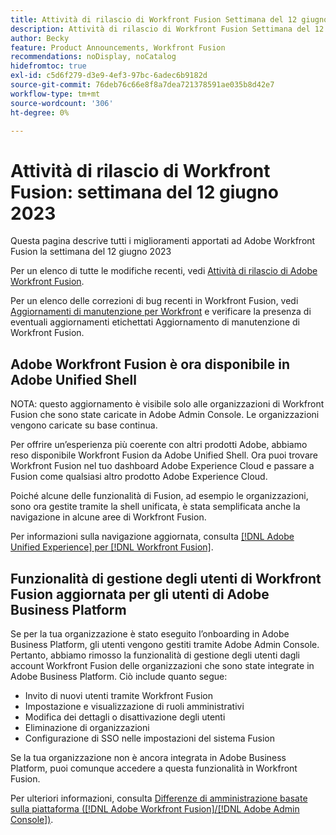 ```yaml
---
title: Attività di rilascio di Workfront Fusion Settimana del 12 giugno 2023
description: Attività di rilascio di Workfront Fusion Settimana del 12 giugno 2023
author: Becky
feature: Product Announcements, Workfront Fusion
recommendations: noDisplay, noCatalog
hidefromtoc: true
exl-id: c5d6f279-d3e9-4ef3-97bc-6adec6b9182d
source-git-commit: 76deb76c66e8f8a7dea721378591ae035b8d42e7
workflow-type: tm+mt
source-wordcount: '306'
ht-degree: 0%

---
```


# Attività di rilascio di Workfront Fusion: settimana del 12 giugno 2023

Questa pagina descrive tutti i miglioramenti apportati ad Adobe Workfront Fusion la settimana del 12 giugno 2023

Per un elenco di tutte le modifiche recenti, vedi [Attività di rilascio di Adobe Workfront Fusion](../../../product-announcements/product-releases/fusion-release-activity/fusion-release-activity.md).

Per un elenco delle correzioni di bug recenti in Workfront Fusion, vedi [Aggiornamenti di manutenzione per Workfront](https://experienceleague.adobe.com/docs/workfront-known-issues/releases/current-updates.html) e verificare la presenza di eventuali aggiornamenti etichettati Aggiornamento di manutenzione di Workfront Fusion.

## Adobe Workfront Fusion è ora disponibile in Adobe Unified Shell

NOTA: questo aggiornamento è visibile solo alle organizzazioni di Workfront Fusion che sono state caricate in Adobe Admin Console. Le organizzazioni vengono caricate su base continua.

Per offrire un’esperienza più coerente con altri prodotti Adobe, abbiamo reso disponibile Workfront Fusion da Adobe Unified Shell. Ora puoi trovare Workfront Fusion nel tuo dashboard Adobe Experience Cloud e passare a Fusion come qualsiasi altro prodotto Adobe Experience Cloud.

Poiché alcune delle funzionalità di Fusion, ad esempio le organizzazioni, sono ora gestite tramite la shell unificata, è stata semplificata anche la navigazione in alcune aree di Workfront Fusion.

Per informazioni sulla navigazione aggiornata, consulta [[!DNL Adobe Unified Experience] per [!DNL Workfront Fusion]](/help/quicksilver/workfront-fusion/fusion-in-admin-console/fusion-unified-experience.md).

## Funzionalità di gestione degli utenti di Workfront Fusion aggiornata per gli utenti di Adobe Business Platform

Se per la tua organizzazione è stato eseguito l’onboarding in Adobe Business Platform, gli utenti vengono gestiti tramite Adobe Admin Console. Pertanto, abbiamo rimosso la funzionalità di gestione degli utenti dagli account Workfront Fusion delle organizzazioni che sono state integrate in Adobe Business Platform. Ciò include quanto segue:

* Invito di nuovi utenti tramite Workfront Fusion
* Impostazione e visualizzazione di ruoli amministrativi
* Modifica dei dettagli o disattivazione degli utenti
* Eliminazione di organizzazioni
* Configurazione di SSO nelle impostazioni del sistema Fusion

Se la tua organizzazione non è ancora integrata in Adobe Business Platform, puoi comunque accedere a questa funzionalità in Workfront Fusion.

Per ulteriori informazioni, consulta [Differenze di amministrazione basate sulla piattaforma ([!DNL Adobe Workfront Fusion]/[!DNL Adobe Admin Console])](/help/quicksilver/workfront-fusion/fusion-in-admin-console/fusion-adobe-admin-console.md).
